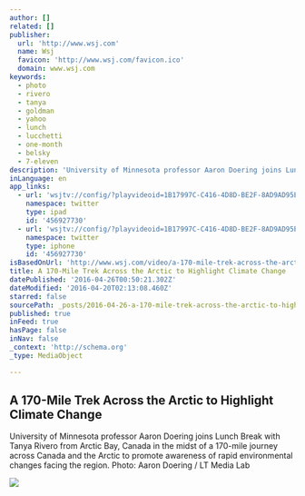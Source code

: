 ```yaml
---
author: []
related: []
publisher:
  url: 'http://www.wsj.com'
  name: Wsj
  favicon: 'http://www.wsj.com/favicon.ico'
  domain: www.wsj.com
keywords:
  - photo
  - rivero
  - tanya
  - goldman
  - yahoo
  - lunch
  - lucchetti
  - one-month
  - belsky
  - 7-eleven
description: 'University of Minnesota professor Aaron Doering joins Lunch Break with Tanya Rivero from Arctic Bay, Canada in the midst of a 170-mile journey across Canada and the Arctic to promote awareness of rapid environmental changes facing the region. Photo: Aaron Doering / LT Media Lab'
inLanguage: en
app_links:
  - url: 'wsjtv://config/?playvideoid=1B17997C-C416-4D8D-BE2F-8AD9AD95ED2E'
    namespace: twitter
    type: ipad
    id: '456927730'
  - url: 'wsjtv://config/?playvideoid=1B17997C-C416-4D8D-BE2F-8AD9AD95ED2E'
    namespace: twitter
    type: iphone
    id: '456927730'
isBasedOnUrl: 'http://www.wsj.com/video/a-170-mile-trek-across-the-arctic-to-highlight-climate-change/1B17997C-C416-4D8D-BE2F-8AD9AD95ED2E.html'
title: A 170-Mile Trek Across the Arctic to Highlight Climate Change
datePublished: '2016-04-26T00:50:21.302Z'
dateModified: '2016-04-20T02:13:08.460Z'
starred: false
sourcePath: _posts/2016-04-26-a-170-mile-trek-across-the-arctic-to-highlight-climate-chang.md
published: true
inFeed: true
hasPage: false
inNav: false
_context: 'http://schema.org'
_type: MediaObject

---
```

<article style=""><h1>A 170-Mile Trek Across the Arctic to Highlight Climate Change</h1><p>University of Minnesota professor Aaron Doering joins Lunch Break with Tanya Rivero from Arctic Bay, Canada in the midst of a 170-mile journey across Canada and the Arctic to promote awareness of rapid environmental changes facing the region. Photo: Aaron Doering / LT Media Lab</p><img src="http://m.wsj.net/video/20160418/041816luncharctic/041816luncharctic_1280x720.jpg" /></article>